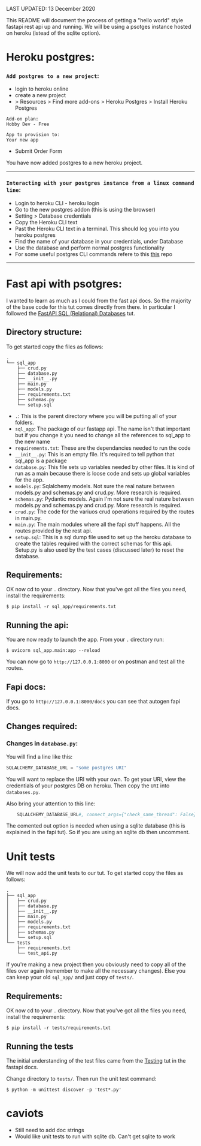 LAST UPDATED: 13 December 2020

This README will document the process of getting a "hello world" style fastapi rest api up and running. We will be using a psotges instance hosted on heroku (istead of the sqlite option).

# Heroku postgres:

### `Add postgres to a new project`:
* login to heroku online
* create a new project
* \> Resources \> Find more add-ons \> Heroku Postgres \> Install Heroku Postgres
```
Add-on plan:
Hobby Dev - Free

App to provision to:
Your new app
```
* Submit Order Form

You have now added postgres to a new heroku project.

-------------------------------------------------------

### `Interacting with your postgres instance from a linux command line`:
* Login to heroku CLI - heroku login
* Go to the new postgres addon (this is using the browser)
* Setting > Database credentials
* Copy the Heroku CLI text
* Past the Heroku CLI text in a terminal. This should log you into you heroku postgres
* Find the name of your database in your credentials, under Database
* Use the database and perform normal postgres functionality
* For some useful postgres CLI commands refere to this [this](https://github.com/Outige/cheat-sheats) repo
-------------------------------------------------------

# Fast api with psotgres:

I wanted to learn as much as I could from the fast api docs. So the majority of the base code for this tut comes directly from there. In particular I followed the [FastAPI SQL (Relational) Databases](https://fastapi.tiangolo.com/tutorial/sql-databases/) tut.

## Directory structure:
To get started copy the files as follows:
```
.
└── sql_app
    ├── crud.py
    ├── database.py
    ├── __init__.py
    ├── main.py
    ├── models.py
    ├── requirements.txt
    ├── schemas.py
    └── setup.sql
```
* `.`: This is the parent directory where you will be putting all of your folders.
* `sql_app`: The package of our fastapp api. The name isn't that important but if you change it you need to change all the references to sql_app to the new name
* `requirements.txt`: These are the dependancies needed to run the code
* `__init__.py`: This is an empty file. It's required to tell python that sql_app is a package
* `database.py`: This file sets up variables needed by other files. It is kind of run as a main because there is loose code and sets up global variables for the app.
* `models.py`: Sqlalchemy models. Not sure the real nature between models.py and schemas.py and crud.py. More research is required.
* `schemas.py`: Pydantic models. Again I'm not sure the real nature between models.py and schemas.py and crud.py. More research is required.
* `crud.py`: The code for the variuos crud operations required by the routes in main.py.
* `main.py`: The main modules where all the fapi stuff happens. All the routes provided by the rest api.
* `setup.sql`: This is a sql dump file used to set up the heroku database to create the tables required with the correct schemas for this api. Setup.py is also used by the test cases (discussed later) to reset the database.

## Requirements:
OK now cd to your `.` directory. Now that you've got all the files you need, install the requirements:
```
$ pip install -r sql_app/requirements.txt
```

## Running the api:
You are now ready to launch the app. From your `.` directory run:
```
$ uvicorn sql_app.main:app --reload
```

You can now go to `http://127.0.0.1:8000` or on postman and test all the routes.

## Fapi docs:

If you go to `http://127.0.0.1:8000/docs` you can see that autogen fapi docs.

## Changes required:

### Changes in `database.py`:

You will find a line like this:
```python
SQLALCHEMY_DATABASE_URL = "some postgres URI"
```

You will want to replace the URI with your own. To get your URI, view the credentials of your postgres DB on heroku. Then copy the `URI` into `databases.py`.

Also bring your attention to this line:
```python
    SQLALCHEMY_DATABASE_URL#, connect_args={"check_same_thread": False}
```

The comented out option is needed when using a sqlite database (this is explained in the fapi tut). So if you are using an sqlite db then uncomment.

# Unit tests
We will now add the unit tests to our tut. To get started copy the files as follows:
```
.
├── sql_app
│   ├── crud.py
│   ├── database.py
│   ├── __init__.py
│   ├── main.py
│   ├── models.py
│   ├── requirements.txt
│   ├── schemas.py
│   └── setup.sql
└── tests
    ├── requirements.txt
    └── test_api.py
```

If you're making a new project then you obviously need to copy all of the files over again (remember to make all the necessary changes). Else you can keep your old `sql_app/` and just copy of `tests/`.

## Requirements:
OK now cd to your `.` directory. Now that you've got all the files you need, install the requirements:
```
$ pip install -r tests/requirements.txt
```

## Running the tests
The initial understanding of the test files came from the [Testing](https://fastapi.tiangolo.com/tutorial/testing/) tut in the fastapi docs.

Change directory to `tests/`. Then run the unit test command:
```
$ python -m unittest discover -p 'test*.py'
```

# caviots
* Still need to add doc strings
* Would like unit tests to run with sqlite db. Can't get sqlite to work
